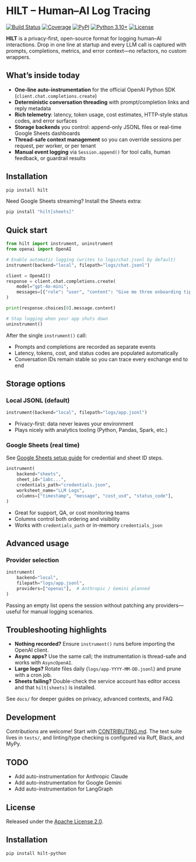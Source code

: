 # HILT – Human–AI Log Tracing

[![Build Status](https://img.shields.io/github/actions/workflow/status/Stefen-Taime/hilt-python/test.yml?branch=main)](https://github.com/Stefen-Taime/hilt-python/actions)
[![Coverage](https://img.shields.io/codecov/c/github/Stefen-Taime/hilt-python)](https://codecov.io/gh/Stefen-Taime/hilt-python)
[![PyPI](https://img.shields.io/pypi/v/hilt)](https://pypi.org/project/hilt/)
[![Python 3.10+](https://img.shields.io/badge/python-3.10+-blue.svg)](https://www.python.org/downloads/)
[![License](https://img.shields.io/badge/license-Apache--2.0-blue.svg)](LICENSE)

**HILT** is a privacy-first, open-source format for logging human–AI interactions. Drop in one line at startup and every LLM call is captured with prompts, completions, metrics, and error context—no refactors, no custom wrappers.

## What’s inside today

- **One-line auto-instrumentation** for the official OpenAI Python SDK (`client.chat.completions.create`)
- **Deterministic conversation threading** with prompt/completion links and reply metadata
- **Rich telemetry**: latency, token usage, cost estimates, HTTP-style status codes, and error surfaces
- **Storage backends** you control: append-only JSONL files or real-time Google Sheets dashboards
- **Thread-safe context management** so you can override sessions per request, per worker, or per tenant
- **Manual event logging** via `Session.append()` for tool calls, human feedback, or guardrail results

## Installation

```bash
pip install hilt
```

Need Google Sheets streaming? Install the Sheets extra:

```bash
pip install "hilt[sheets]"
```

## Quick start

```python
from hilt import instrument, uninstrument
from openai import OpenAI

# Enable automatic logging (writes to logs/chat.jsonl by default)
instrument(backend="local", filepath="logs/chat.jsonl")

client = OpenAI()
response = client.chat.completions.create(
    model="gpt-4o-mini",
    messages=[{"role": "user", "content": "Give me three onboarding tips"}],
)

print(response.choices[0].message.content)

# Stop logging when your app shuts down
uninstrument()
```

After the single `instrument()` call:

- Prompts and completions are recorded as separate events
- Latency, tokens, cost, and status codes are populated automatically
- Conversation IDs remain stable so you can trace every exchange end to end

## Storage options

### Local JSONL (default)

```python
instrument(backend="local", filepath="logs/app.jsonl")
```

- Privacy-first: data never leaves your environment
- Plays nicely with analytics tooling (Python, Pandas, Spark, etc.)

### Google Sheets (real time)

See [Google Sheets setup guide](docs/google_sheets_setup.md) for credential and sheet ID steps.

```python
instrument(
    backend="sheets",
    sheet_id="1abc...",
    credentials_path="credentials.json",
    worksheet_name="LLM Logs",
    columns=["timestamp", "message", "cost_usd", "status_code"],
)
```

- Great for support, QA, or cost monitoring teams
- Columns control both ordering and visibility
- Works with `credentials_path` or in-memory `credentials_json`

## Advanced usage

### Provider selection

```python
instrument(
    backend="local",
    filepath="logs/app.jsonl",
    providers=["openai"],  # Anthropic / Gemini planned
)
```

Passing an empty list opens the session without patching any providers—useful for manual logging scenarios.

## Troubleshooting highlights

- **Nothing recorded?** Ensure `instrument()` runs before importing the OpenAI client.
- **Async apps?** Use the same call; the instrumentation is thread-safe and works with `AsyncOpenAI`.
- **Large logs?** Rotate files daily (`logs/app-YYYY-MM-DD.jsonl`) and prune with a cron job.
- **Sheets failing?** Double-check the service account has editor access and that `hilt[sheets]` is installed.

See `docs/` for deeper guides on privacy, advanced contexts, and FAQ.

## Development

Contributions are welcome! Start with [CONTRIBUTING.md](CONTRIBUTING.md). The test suite lives in `tests/`, and linting/type checking is configured via Ruff, Black, and MyPy.

## TODO

- Add auto-instrumentation for Anthropic Claude
- Add auto-instrumentation for Google Gemini
- Add auto-instrumentation for LangGraph

## License

Released under the [Apache License 2.0](LICENSE).
## Installation

```bash
pip install hilt-python
```
